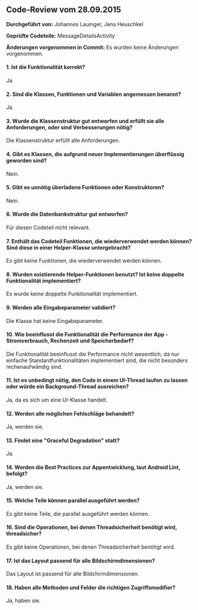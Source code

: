 
## Code-Review vom 28.09.2015

**Durchgeführt von:** Johannes Lauinger, Jens Heuschkel

**Geprüfte Codeteile:** MessageDetailsActivity

**Änderungen vorgenommen in Commit:** Es wurden keine Änderungen vorgenommen.

#### 1. Ist die Funktionalität korrekt?

Ja.

#### 2. Sind die Klassen, Funktionen und Variablen angemessen benannt?

Ja.

#### 3. Wurde die Klassenstruktur gut entworfen und erfüllt sie alle Anforderungen, oder sind Verbesserungen nötig?

Die Klassenstruktur erfüllt alle Anforderungen.

#### 4. Gibt es Klassen, die aufgrund neuer Implementierungen überflüssig geworden sind?

Nein.

#### 5. Gibt es unnötig überladene Funktionen oder Konstruktoren?

Nein.

#### 6. Wurde die Datenbankstruktur gut entworfen?

Für diesen Codeteil nicht relevant.

#### 7. Enthält das Codeteil Funktionen, die wiederverwendet werden können? Sind diese in einer Helper-Klasse untergebracht?

Es gibt keine Funktionen, die wiederverwendet werden können.

#### 8. Wurden existierende Helper-Funktionen benutzt? Ist keine doppelte Funktionalität implementiert?

Es wurde keine doppelte Funktionalität implementiert.

#### 9. Werden alle Eingabeparameter validiert?

Die Klasse hat keine Eingabeparameter.

#### 10. Wie beeinflusst die Funktionalität die Performance der App - Stromverbrauch, Rechenzeit und Speicherbedarf?

Die Funktionalität beeinflusst die Performance nicht wesentlich, da nur einfache Standardfunktionalitäten implementiert sind, die nicht besonders rechenaufwändig sind.

#### 11. Ist es unbedingt nötig, den Code in einem UI-Thread laufen zu lassen oder würde ein Background-Thread ausreichen?

Ja, da es sich um eine UI-Klasse handelt.

#### 12. Werden alle möglichen Fehlschläge behandelt?

Ja, werden sie.

#### 13. Findet eine "Graceful Degradation" statt?

Ja.

#### 14. Werden die Best Practices zur Appentwicklung, laut Android Lint, befolgt?

Ja, werden sie.

#### 15. Welche Teile können parallel ausgeführt werden?

Es gibt keine Teile, die parallel ausgeführt werden können.

#### 16. Sind die Operationen, bei denen Threadsicherheit benötigt wird, threadsicher?

Es gibt keine Operationen, bei denen Threadsicherheit benötigt wird.

#### 17. Ist das Layout passend für alle Bildschirmdimensionen?

Das Layout ist passend für alle Bildchirmdimensionen.

#### 18. Haben alle Methoden und Felder die richtigen Zugriffsmodifier?

Ja, haben sie.
